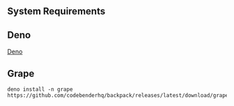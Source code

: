 

## System Requirements
## Deno
[Deno](https://deno.land/manual@v1.29.1/getting_started/installation)

## Grape
```
deno install -n grape https://github.com/codebenderhq/backpack/releases/latest/download/grape.js
```